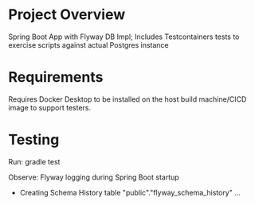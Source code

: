 # Project Overview
Spring Boot App with Flyway DB Impl; Includes Testcontainers tests to exercise scripts against actual Postgres instance

# Requirements
Requires Docker Desktop to be installed on the host build machine/CICD image to support testers.

# Testing
Run: gradle test

Observe: Flyway logging during Spring Boot startup
- Creating Schema History table "public"."flyway_schema_history" ...
